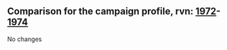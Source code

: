 ## Comparison for the campaign profile, rvn: [1972](https://github.com/PRO100KatYT/FortniteProfileRevisions/tree/main/profiles/campaign/1972%20campaign.json)-[1974](https://github.com/PRO100KatYT/FortniteProfileRevisions/tree/main/profiles/campaign/1974%20campaign.json)

No changes
